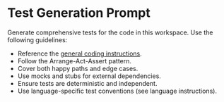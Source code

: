 <!-- file: .github/prompts/test-generation.prompt.md -->

# Test Generation Prompt

Generate comprehensive tests for the code in this workspace. Use the following
guidelines:

- Reference the
  [general coding instructions](../instructions/general-coding.instructions.md).
- Follow the Arrange-Act-Assert pattern.
- Cover both happy paths and edge cases.
- Use mocks and stubs for external dependencies.
- Ensure tests are deterministic and independent.
- Use language-specific test conventions (see language instructions).
